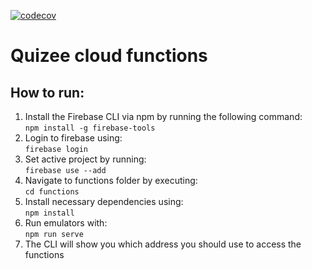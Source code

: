 [![codecov](https://codecov.io/gh/Di-Strix/quizee-cloud-functions/branch/master/graph/badge.svg?token=9YOWXFO5DY)](https://codecov.io/gh/Di-Strix/quizee-cloud-functions)

# Quizee cloud functions
## How to run:
1. Install the Firebase CLI via npm by running the following command:\
```npm install -g firebase-tools```
2. Login to firebase using:\
```firebase login```
3. Set active project by running:\
```firebase use --add```
4. Navigate to functions folder by executing:\
```cd functions```
5. Install necessary dependencies using:\
```npm install```
6. Run emulators with:\
```npm run serve```
7. The CLI will show you which address you should use to access the functions